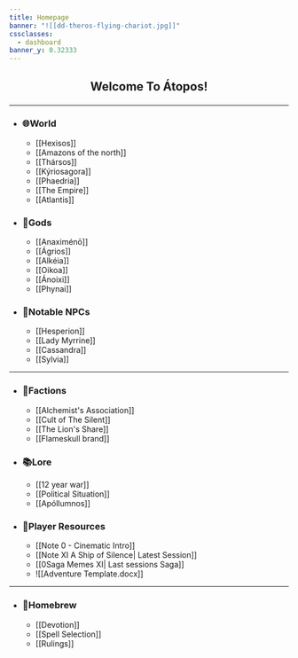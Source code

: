 ```yaml
---
title: Homepage
banner: "![[dd-theros-flying-chariot.jpg]]"
cssclasses:
  - dashboard
banner_y: 0.32333
---
```

## <p style="text-align: center;">Welcome To Átopos!</p>

---
- ### 🌐World 
	- [[Hexisos]]
	- [[Amazons of the north]]
	- [[Thársos]]
	- [[Kýriosagora]]
	- [[Phaedria]]
	- [[The Empire]]
	- [[Atlantis]]

- ### 🌟Gods
	- [[Anaximénō]]
	- [[Ágrios]]
	- [[Alkéia]]
	- [[Oikoa]]
	- [[Ánoixi]]
	- [[Phynai]]
- ### 👥Notable NPCs
	- [[Hesperion]]
	- [[Lady Myrrine]]
	- [[Cassandra]]
	- [[Sylvia]]

---
- ### 💠Factions
	- [[Alchemist's Association]]
	- [[Cult of The Silent]]
	- [[The Lion's Share]]
	- [[Flameskull brand]]

- ### 📚Lore
	- [[12 year war]]
	- [[Political Situation]]
	- [[Apóllumnos]]
- ### 📝Player Resources
	- [[Note 0 - Cinematic Intro]]
	- [[Note XI A Ship of Silence| Latest Session]]
	- [[0Saga Memes XI| Last sessions Saga]]
	- ![[Adventure Template.docx]]
---
- ### 🍺Homebrew
	- [[Devotion]]
	- [[Spell Selection]]
	- [[Rulings]]